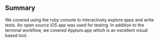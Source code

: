 ## Summary

We covered using the ruby console to interactively explore apps and write
tests. An open source iOS app was used for testing. In addition to the terminal
workflow, we covered Appium.app which is an excellent visual based tool.